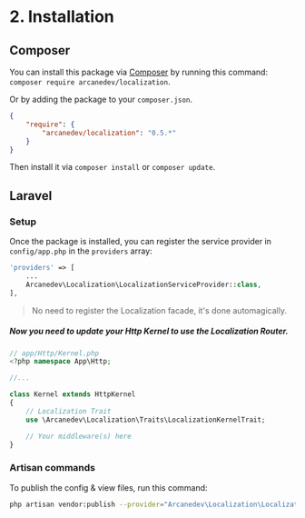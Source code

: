 # 2. Installation

## Composer

You can install this package via [Composer](http://getcomposer.org/) by running this command: `composer require arcanedev/localization`.

Or by adding the package to your `composer.json`. 

```json
{
    "require": {
        "arcanedev/localization": "0.5.*"
    }
}
```    

Then install it via `composer install` or `composer update`.

## Laravel

### Setup

Once the package is installed, you can register the service provider in `config/app.php` in the `providers` array:

```php
'providers' => [
    ...
    Arcanedev\Localization\LocalizationServiceProvider::class,
],
```

> No need to register the Localization facade, it's done automagically.

##### Now you need to update your Http Kernel to use the Localization Router.

```php
// app/Http/Kernel.php
<?php namespace App\Http;

//...

class Kernel extends HttpKernel
{
    // Localization Trait
    use \Arcanedev\Localization\Traits\LocalizationKernelTrait;

    // Your middleware(s) here
}
```

### Artisan commands

To publish the config &amp; view files, run this command:
 
```bash
php artisan vendor:publish --provider="Arcanedev\Localization\LocalizationServiceProvider"
```
